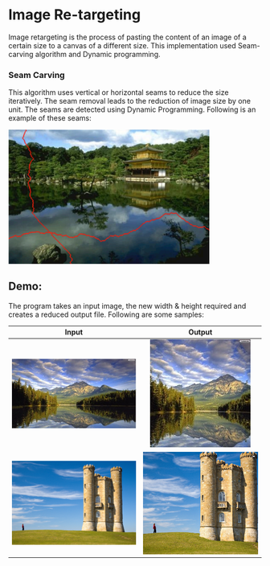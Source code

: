 # Image Re-targeting
Image retargeting is the process of pasting the content of an image of a certain size to a canvas of a different size. This implementation used Seam- carving algorithm and Dynamic programming.

### Seam Carving
This algorithm uses vertical or horizontal seams to reduce the size iteratively. The seam removal leads to the reduction of image size by one unit. The seams are detected using Dynamic Programming. Following is an example of these seams:

<img src="https://github.com/DhwaniSondhi/Image-Segmentation-Retargeting/blob/master/Image-Retargeting/code/build/abc.png" alt="drawing" width="400"/>

## Demo:
The program takes an input image, the new width & height required and creates a reduced output file. Following are some samples:


Input            |  Output
:-------------------------:|:-------------------------:
![](https://github.com/DhwaniSondhi/Image-Segmentation-Retargeting/blob/master/Image-Retargeting/code/build/mian.jpg)  |  ![](https://github.com/DhwaniSondhi/Image-Segmentation-Retargeting/blob/master/Image-Retargeting/code/build/mian200215.jpg)
![](https://github.com/DhwaniSondhi/Image-Segmentation-Retargeting/blob/master/Image-Retargeting/code/build/castle.jpg)  |  ![](https://github.com/DhwaniSondhi/Image-Segmentation-Retargeting/blob/master/Image-Retargeting/code/build/castle900800.jpg)


